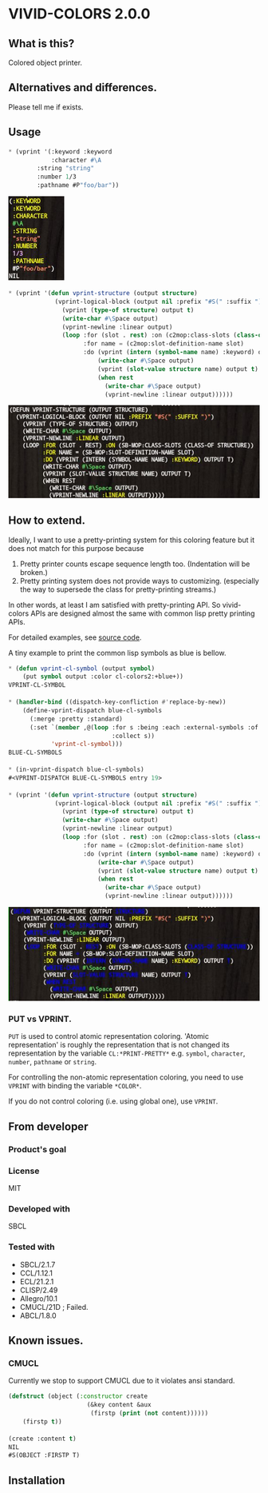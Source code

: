 # VIVID-COLORS 2.0.0
## What is this?
Colored object printer.

## Alternatives and differences.
Please tell me if exists.

## Usage

```lisp
* (vprint '(:keyword :keyword
            :character #\A
	    :string "string"
	    :number 1/3
	    :pathname #P"foo/bar"))
```
![image of the command result.](img/vivid-colors.jpg)

```lisp
* (vprint '(defun vprint-structure (output structure)
             (vprint-logical-block (output nil :prefix "#S(" :suffix ")")
               (vprint (type-of structure) output t)
               (write-char #\Space output)
               (vprint-newline :linear output)
               (loop :for (slot . rest) :on (c2mop:class-slots (class-of structure))
                     :for name = (c2mop:slot-definition-name slot)
                     :do (vprint (intern (symbol-name name) :keyword) output t)
                         (write-char #\Space output)
                         (vprint (slot-value structure name) output t)
                         (when rest
                           (write-char #\Space output)
                           (vprint-newline :linear output))))))
```
![image of the command result.](img/sexp.jpg)

## How to extend.
Ideally, I want to use a pretty-printing system for this coloring feature but
it does not match for this purpose because

1. Pretty printer counts escape sequence length too. (Indentation will be broken.)
2. Pretty printing system does not provide ways to customizing. (especially the way to supersede the class for pretty-printing streams.)

In other words, at least I am satisfied with pretty-printing API.
So vivid-colors APIs are designed almost the same with common lisp pretty printing APIs.

For detailed examples, see [source code](src/vivid-colors.lisp).

A tiny example to print the common lisp symbols as blue is bellow.

```lisp
* (defun vprint-cl-symbol (output symbol)
    (put symbol output :color cl-colors2:+blue+))
VPRINT-CL-SYMBOL

* (handler-bind ((dispatch-key-confliction #'replace-by-new))
    (define-vprint-dispatch blue-cl-symbols
      (:merge :pretty :standard)
      (:set `(member ,@(loop :for s :being :each :external-symbols :of :cl
                             :collect s))
            'vprint-cl-symbol)))
BLUE-CL-SYMBOLS

* (in-vprint-dispatch blue-cl-symbols)
#<VPRINT-DISPATCH BLUE-CL-SYMBOLS entry 19>

* (vprint '(defun vprint-structure (output structure)
             (vprint-logical-block (output nil :prefix "#S(" :suffix ")")
               (vprint (type-of structure) output t)
               (write-char #\Space output)
               (vprint-newline :linear output)
               (loop :for (slot . rest) :on (c2mop:class-slots (class-of structure))
                     :for name = (c2mop:slot-definition-name slot)
                     :do (vprint (intern (symbol-name name) :keyword) output t)
                         (write-char #\Space output)
                         (vprint (slot-value structure name) output t)
                         (when rest
                           (write-char #\Space output)
                           (vprint-newline :linear output))))))
```
![image of the command result.](img/blue-cl-symbols.jpg)

### PUT vs VPRINT.
`PUT` is used to control atomic representation coloring.
'Atomic representation' is roughly the representation that is
not changed its representation by the variable `CL:*PRINT-PRETTY*`
e.g. `symbol`, `character`, `number`, `pathname` or `string`.

For controlling the non-atomic representation coloring,
you need to use `VPRINT` with binding the variable `*COLOR*`.

If you do not control coloring (i.e. using global one), use `VPRINT`.

## From developer

### Product's goal

### License
MIT

### Developed with
SBCL

### Tested with
* SBCL/2.1.7
* CCL/1.12.1
* ECL/21.2.1
* CLISP/2.49
* Allegro/10.1
* CMUCL/21D ; Failed.
* ABCL/1.8.0

## Known issues.
### CMUCL
Currently we stop to support CMUCL due to it violates ansi standard.

```lisp
(defstruct (object (:constructor create
                      (&key content &aux
                       (firstp (print (not content))))))
    (firstp t))

(create :content t)
NIL
#S(OBJECT :FIRSTP T)
```
## Installation

